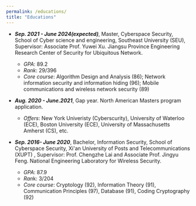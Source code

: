 ```yaml
---
permalink: /educations/
title: "Educations"
---
```


- ***Sep. 2021 - June 2024(expected)***, Master, Cyberspace Security, School of Cyber science and engineering, Southeast University (SEU), Supervisor: Associate Prof. Yuwei Xu. Jiangsu Province Engineering Research Center of Security for Ubiquitous Network.
  - *GPA*: 89.2
  - *Rank*: 29/396
  - *Core course*: Algorithm Design and Analysis (86); Network information security and information hiding (96); Mobile communications and wireless network security (89)

- ***Aug. 2020 - June.2021***, Gap year. North American Masters program application.
  - *Offers*: New York Univeristy (Cyberscurity),  University of Waterloo (ECE), Boston University (ECE), University of Massachusetts Amherst (CS), etc.


- ***Sep. 2016- June 2020***, Bachelor, Information Security, School of Cyberspace Security, Xi'an University of Posts and Telecommunications (XUPT) , Supervisor: Prof. Chengzhe Lai and Associate Prof. Jingyu Feng. National Engineering Laboratory for Wireless Security.
  - *GPA*: 87.9
  - *Ran*k: 3/204
  - *Core course*: Cryptology (92), Information Theory (91), Communication Principles (97), Database (91), Coding Cryptography (92)
  
